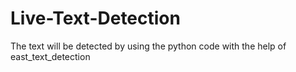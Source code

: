 # Live-Text-Detection
The text will be detected by using the python code with the help of east_text_detection
